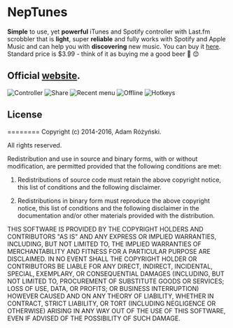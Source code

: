 NepTunes
========

<strong>Simple</strong> to use, yet <strong>powerful</strong> iTunes and Spotify controller with Last.fm scrobbler that is <strong>light</strong>, super <strong>reliable</strong> and fully works with Spotify and Apple Music and can help you with <strong>discovering</strong> new music. 
You can buy it [here](https://itunes.apple.com/us/app/neptunes-music-scrobbler/id1006739057?mt=12&at=1010l3j7).
Standard price is $3.99 - think of it as buying me a good beer 🍻 😊

## Official [website](http://micropixels.pl/neptunes/).

![Controller](http://micropixels.pl/neptunes/screenshots/musiccontroller.png)
![Share](http://micropixels.pl/neptunes/screenshots/share.png)
![Recent menu](http://micropixels.pl/neptunes/screenshots/recent.png)
![Offline](http://micropixels.pl/neptunes/screenshots/offline.png)
![Hotkeys](http://micropixels.pl/neptunes/screenshots/newhotkeys.png)

## License
========
Copyright (c) 2014-2016, Adam Różyński.

All rights reserved.

Redistribution and use in source and binary forms, with or without modification, are permitted provided that the following conditions are met:

1. Redistributions of source code must retain the above copyright notice, this list of conditions and the following disclaimer.

2. Redistributions in binary form must reproduce the above copyright notice, this list of conditions and the following disclaimer in the documentation and/or other materials provided with the distribution.

THIS SOFTWARE IS PROVIDED BY THE COPYRIGHT HOLDERS AND CONTRIBUTORS "AS IS" AND ANY EXPRESS OR IMPLIED WARRANTIES, INCLUDING, BUT NOT LIMITED TO, THE IMPLIED WARRANTIES OF MERCHANTABILITY AND FITNESS FOR A PARTICULAR PURPOSE ARE DISCLAIMED. IN NO EVENT SHALL THE COPYRIGHT HOLDER OR CONTRIBUTORS BE LIABLE FOR ANY DIRECT, INDIRECT, INCIDENTAL, SPECIAL, EXEMPLARY, OR CONSEQUENTIAL DAMAGES (INCLUDING, BUT NOT LIMITED TO, PROCUREMENT OF SUBSTITUTE GOODS OR SERVICES; LOSS OF USE, DATA, OR PROFITS; OR BUSINESS INTERRUPTION) HOWEVER CAUSED AND ON ANY THEORY OF LIABILITY, WHETHER IN CONTRACT, STRICT LIABILITY, OR TORT (INCLUDING NEGLIGENCE OR OTHERWISE) ARISING IN ANY WAY OUT OF THE USE OF THIS SOFTWARE, EVEN IF ADVISED OF THE POSSIBILITY OF SUCH DAMAGE.

